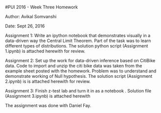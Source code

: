 #PUI 2016 - Week Three Homework

Author: Avikal Somvanshi

Date: Sept 26, 2016

Assignment 1: Write an ipython notebook that demonstrates visually in a data-driven way the Central Limit Theorem. Part of the task was to learn different types of distributions. The solution python script (Assignment 1.ipynb) is attached herewith for review.

Assignment 2: Set up the work for data-driven inference based on CitiBike data. Code to import and unzip the citi bike data was taken from the example sheet posted with the homework. Problem was to understand and demonstrate working of Null hypothesis. The solution script (Assignment 2.ipynb) is is attached herewith for review.

Assignment 3: Finish z-test lab and turn it in as a notebook . Solution file (Assignment 3.ipynb) is attached herewith

The assignment was done with Daniel Fay.